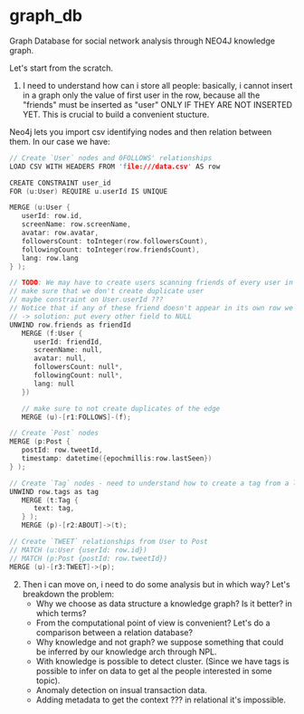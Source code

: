# graph_db
Graph Database for social network analysis through NEO4J knowledge graph. 

Let's start from the scratch. 
 1. I need to understand how can i store all people: basically, i cannot insert in a graph only the value of first user in the row, because all the "friends" must be inserted as "user" ONLY IF THEY ARE NOT INSERTED YET. This is crucial to build a convenient stucture.

   Neo4j lets you import csv identifying nodes and then relation between them.
   In our case we have:
   
   ``` c
   // Create `User` nodes and 0FOLLOWS' relationships
   LOAD CSV WITH HEADERS FROM 'file:///data.csv' AS row

   CREATE CONSTRAINT user_id
   FOR (u:User) REQUIRE u.userId IS UNIQUE

   MERGE (u:User {
      userId: row.id,
      screenName: row.screenName,
      avatar: row.avatar,
      followersCount: toInteger(row.followersCount),
      followingCount: toInteger(row.friendsCount),
      lang: row.lang
   } );
   
   // TODO: We may have to create users scanning friends of every user in every row
   // make sure that we don't create duplicate user
   // maybe constraint on User.userId ???
   // Notice that if any of these friend doesn't appear in its own row we have only its id and no other info
   // -> solution: put every other field to NULL
   UNWIND row.friends as friendId
      MERGE (f:User {
         userId: friendId,
         screenName: null,
         avatar: null,
         followersCount: null*,
         followingCount: null*,
         lang: null
      })

      // make sure to not create duplicates of the edge
      MERGE (u)-[r1:FOLLOWS]-(f);

   // Create `Post` nodes
   MERGE (p:Post {
      postId: row.tweetId,
      timestamp: datetime({epochmillis:row.lastSeen})
   } );

   // Create `Tag` nodes - need to understand how to create a tag from a list and `ABOUT` relationships from Post to Tag
   UNWIND row.tags as tag
      MERGE (t:Tag {
         text: tag,
      } );
      MERGE (p)-[r2:ABOUT]->(t);

   // Create `TWEET` relationships from User to Post
   // MATCH (u:User {userId: row.id})
   // MATCH (p:Post {postId: row.tweetId})
   MERGE (u)-[r3:TWEET]->(p);
   ```

 2. Then i can move on, i need to do some analysis but in which way? Let's breakdown the problem: 
    - Why we choose as data structure a knowledge graph? Is it better? in which terms? 
    - From the computational point of view is convenient? Let's do a comparison between a relation database? 
    - Why knowledge and not graph? we suppose something that could be inferred by our knowledge arch through NPL. 
    - With knowledge is possible to detect cluster. (Since we have tags is possible to infer on data to get al the people interested in some topic). 
    - Anomaly detection on insual transaction data. 
    - Adding metadata to get the context ??? in relational it's impossible. 



